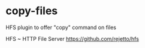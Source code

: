 # copy-files

HFS plugin to offer "copy" command on files

HFS ~ HTTP File Server https://github.com/rejetto/hfs
